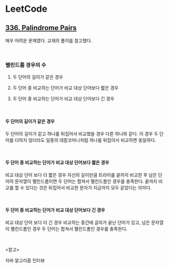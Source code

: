 # LeetCode

## [336. Palindrome Pairs](https://leetcode.com/problems/palindrome-pairs/)

매우 어려운 문제였다. 교재의 풀이를 참고했다.

<br>

### 팰린드롬 경우의 수

1) 두 단어의 길이가 같은 경우

2) 두 단어 중 비교하는 단어가 비교 대상 단어보다 짧은 경우

3) 두 단어 중 비교하는 단어가 비교 대상 단어보다 긴 경우

<br>

#### 두 단어의 길이가 같은 경우

두 단어의 길이가 같고 하나를 뒤집어서 비교했을 경우 다른 하나와 같다. 이 경우 두 단어를 더하지 않더라도 일종의 데칼코마니처럼 하나를 뒤집어서 비교하면 동일하다.

<br>

#### 두 단어 중 비교하는 단어가 비교 대상 단어보다 짧은 경우

비교 대상 단어 보다 더 짧은 경우 자신의 길이만큼 트라이를 끝까지 비교한 후 남은 단어의 문자열이 팰린드롬이면 두 단어는 합쳐서 팰린드롬인 경우를 충족한다. 끝까지 비교를 할 수 있다는 것은 뒤집어서 비교한 문자가 지금까지 모두 같았다는 의미다.

<br>

#### 두 단어 중 비교하는 단어가 비교 대상 단어보다 긴 경우

비교 대상 단어 보다 더 긴 경우 비교하는 중간에 글자가 끝난 단어가 있고, 남은 문자열이 팰린드롬인 경우 두 단어는 합쳐서 팰린드롬인 경우를 충족한다. 

<br>

<참고>

자바 알고리즘 인터뷰

